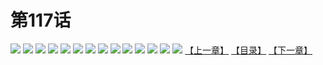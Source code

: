 # 第117话
![](https://s1.baozimh.com/scomic/yuekanshaonuyeqijun-chunquan/0/116-gapv/1.jpg)
![](https://s1.baozimh.com/scomic/yuekanshaonuyeqijun-chunquan/0/116-gapv/2.jpg)
![](https://s1.baozimh.com/scomic/yuekanshaonuyeqijun-chunquan/0/116-gapv/3.jpg)
![](https://s1.baozimh.com/scomic/yuekanshaonuyeqijun-chunquan/0/116-gapv/4.jpg)
![](https://s1.baozimh.com/scomic/yuekanshaonuyeqijun-chunquan/0/116-gapv/5.jpg)
![](https://s1.baozimh.com/scomic/yuekanshaonuyeqijun-chunquan/0/116-gapv/6.jpg)
![](https://s1.baozimh.com/scomic/yuekanshaonuyeqijun-chunquan/0/116-gapv/7.jpg)
![](https://s1.baozimh.com/scomic/yuekanshaonuyeqijun-chunquan/0/116-gapv/8.jpg)
![](https://s1.baozimh.com/scomic/yuekanshaonuyeqijun-chunquan/0/116-gapv/9.jpg)
![](https://s1.baozimh.com/scomic/yuekanshaonuyeqijun-chunquan/0/116-gapv/10.jpg)
![](https://s1.baozimh.com/scomic/yuekanshaonuyeqijun-chunquan/0/116-gapv/11.jpg)
![](https://s1.baozimh.com/scomic/yuekanshaonuyeqijun-chunquan/0/116-gapv/12.jpg)
![](https://s1.baozimh.com/scomic/yuekanshaonuyeqijun-chunquan/0/116-gapv/13.jpg)
![](https://s1.baozimh.com/scomic/yuekanshaonuyeqijun-chunquan/0/116-gapv/14.jpg)
[【上一章】](./111.md)
[【目录】](./README.md)
[【下一章】](./113.md)
